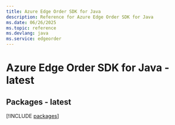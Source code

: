```yaml
---
title: Azure Edge Order SDK for Java
description: Reference for Azure Edge Order SDK for Java
ms.date: 06/26/2025
ms.topic: reference
ms.devlang: java
ms.service: edgeorder
---
```

# Azure Edge Order SDK for Java - latest
## Packages - latest
[!INCLUDE [packages](edge-order-index.md)]